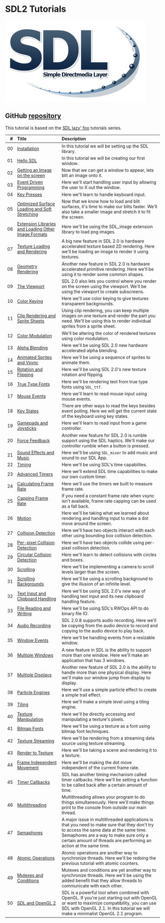 # SDL2 Tutorials

![SDL Logo](./md/preview.png)
## GitHub [repository](https://github.com/jmparis/SDL2-lazy-foo)

This tutorial is based on the [SDL lazy' foo](https://lazyfoo.net/tutorials/SDL/index.php) tutorials series.


|  # | Title | Description |
|---:|:------|:------------|
| 00 | [Installation](./lesson-00/README.md)                | In this tutorial we will be setting up the SDL library. |
| 01 | [Hello SDL](./lesson-01/README.md)                   | In this tutorial we will be creating our first window. |
| 02 | [Getting an Image on the screen](./lesson-02/README.md)  | Now that we can get a window to appear, lets blit an image onto it. |
| 03 | [Event Driven Programming](./lesson-03/README.md)    | Here we'll start handling user input by allowing the user to X out the window.	 |
| 04 | [Key Presses](./lesson-04/README.md)                 | Here we'll learn to handle keyboard input. |
| 05 | [Optimized Surface Loading and Soft Stretching](./lesson-05/README.md)    | Now that we know how to load and blit surfaces, it's time to make our blits faster. We'll also take a smaller image and stretch it to fit the screen. |
| 06 | [Extension Libraries and Loading Other Image Formats](./lesson-06/README.md) | Here we'll be using the SDL_image extension library to load png images. |
| 07 | [Texture Loading and Rendering](./lesson-07/README.md)   | A big new feature in SDL 2.0 is hardware accelerated texture based 2D rendering. Here we'll be loading an image to render it using textures. |
| 08 | [Geometry Rendering](./lesson-08/README.md)          | Another new feature in SDL 2.0 is hardware accelerated primitive rendering. Here we'll be using it to render some common shapes. |
| 09 | [The Viewport](./lesson-09/README.md)                | SDL 2.0 also lets you control where you render on the screen using the viewport. We'll be using the viewport to create subscreens. |
| 10 | [Color Keying](./lesson-10/README.md)                | Here we'll use color keying to give textures transparent backgrounds. |
| 11 | [Clip Rendering and Sprite Sheets](./lesson-11/README.md)    | Using clip rendering, you can keep multiple images on one texture and render the part you need. We'll be using this to render individual sprites from a sprite sheet. |
| 12 | [Color Modulation](./lesson-12/README.md)            | We'll be altering the color of rendered textures using color modulation. |
| 13 | [Alpha Blending](./lesson-13/README.md)              | Here we'll be using SDL 2.0 new hardware accelerated alpha blending. |
| 14 | [Animated Sprites and Vsync](./lesson-14/README.md)  | Here we'll be using a sequence of sprites to animate them. |
| 15 | [Rotation and Flipping](./lesson-15/README.md)       | Here we'll be using SDL 2.0's new texture rotation and flipping. |
| 16 | [True Type Fonts](./lesson-16/README.md)             | Here we'll be rendering text from true type fonts using `SDL_ttf`. |
| 17 | [Mouse Events](./lesson-17/README.md)                | Here we'll learn to read mouse input using mouse events. |
| 18 | [Key States](./lesson-18/README.md)                  | There are other ways to read the keys besides event polling. Here we will get the current state of the keyboard using key states. |
| 19 | [Gamepads and Joysticks](./lesson-19/README.md)      | Here we'll learn to read input from a game controller. |
| 20 | [Force Feedback](./lesson-20/README.md)              | Another new feature for SDL 2.0 is rumble support using the SDL haptics. We'll make our controller rumble when a button is pressed. |
| 21 | [Sound Effects and Music](./lesson-21/README.md)     | Here we'll be using `SDL_mixer` to add music and sound to our SDL App. |
| 22 | [Timing](./lesson-22/README.md)                      | Here we'll be using SDL's time capabilites. |
| 23 | [Advanced Timers](./lesson-23/README.md)             | Here we'll extend SDL time capabilities to make our own custom timer. |
| 24 | [Calculating Frame Rate](./lesson-24/README.md)      | Here we'll use the timers we built to measure frame rate. |
| 25 | [Capping Frame Rate](./lesson-25/README.md)          | If you need a constant frame rate when vsync isn't available, frame rate capping can be used as a fall back. |
| 26 | [Motion](./lesson-26/README.md)                      | Here we'll be taking what we learned about rendering and handling input to make a dot move around the screen. |
| 27 | [Collision Detection](./lesson-27/README.md)         | Here we'll have two objects interact with each other using bounding box collision detection. |
| 28 | [Per-pixel Collision Detection](./lesson-28/README.md)   | Here we'll have two objects collide using per-pixel collision detection. |
| 29 | [Circular Collision Detection](./lesson-29/README.md)    | Here we'll learn to detect collisions with circles and boxes. |
| 30 | [Scrolling](./lesson-30/README.md) | Here we'll be implementing a camera to scroll levels larger than the screen. |
| 31 | [Scrolling Backgrounds](./lesson-31/README.md)       | Here we'll be using a scrolling background to give the illusion of an infinite level. |
| 32 | [Text Input and Clipboard Handling](./lesson-32/README.md)     | Here we'll be using SDL 2.0's new way of handling text input and its new clipboard handling feature. |
| 33 | [File Reading and Writing](./lesson-33/README.md)    | Here we'll be using SDL's RWOps API to do binary file IO. |
| 34 | [Audio Recording](./lesson-34/README.md)             | SDL 2.0.8 supports audio recording. Here we'll be copying from the audio device to record and copying to the audio device to play back. |
| 35 | [Window Events](./lesson-35/README.md)               | Here we'll be handling events from a resizable window. |
| 36 | [Multiple Windows](./lesson-36/README.md)            | A new feature in SDL is the ability to support more than one window. Here we'll make an application that has 3 windows. |
| 37 | [Multiple Displays](./lesson-37/README.md)           | Another new feature of SDL 2.0 is the ability to handle more than one physical display. Here we'll make our window jump from display to display. |
| 38 | [Particle Engines](./lesson-38/README.md)            | Here we'll use a simple particle effect to create a simple trail effect. |
| 39 | [Tiling](./lesson-39/README.md)                      | Here we'll make a simple level using a tiling engine.  |
| 40 | [Texture Manipulation](./lesson-40/README.md)        | Here we'll be directly accessing and manipulating a texture's pixels.  |
| 41 | [Bitmap Fonts](./lesson-41/README.md)                | Here we'll be using a texture as a font using bitmap font techniques.  |
| 42 | [Texture Streaming](./lesson-42/README.md)           | Here we'll be rendering from a streaming data source using texture streaming.  |
| 43 | [Render to Texture](./lesson-43/README.md)           | Here we'll be taking a scene and rendering it to a texture.  |
| 44 | [Frame Independent Movement](./lesson-44/README.md)  | Here we'll be making the dot move independent of the current frame rate. |
| 45 | [Timer Callbacks](./lesson-45/README.md)             | SDL has another timing mechanism called timer callbacks. Here we'll be setting a function to be called back after a certain amount of time. |
| 46 | [Multithreading](./lesson-46/README.md)              | Multithreading allows your program to do things simultaneously. Here we'll make things print to the console from outside our main thread. |
| 47 | [Semaphores](./lesson-47/README.md)                  | A major issue in multithreaded applications is that you need to make sure that they don't try to access the same data at the same time. Semaphores are a way to make sure only a certain amount of threads are performing an action at the same time. |
| 48 | [Atomic Operations](./lesson-48/README.md)           | Atomic operations are another way to synchronize threads. Here we'll be redoing the previous tutorial with atomic counters. |
| 49 | [Mutexes and Conditions](./lesson-49/README.md)      | Mutexes and conditions are yet another way to synchronize threads. Here we'll be using the added benefit that they allow threads to communicate with each other. |
| 50 | [SDL and OpenGL 2](./lesson-50/README.md)            | SDL is a powerful tool when combined with OpenGL. If you're just starting out with OpenGL or want to maximize compatibility, you can use SDL with OpenGL 2.1. In this tutorial we will make a minimalist OpenGL 2.1 program. |
